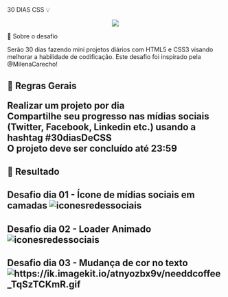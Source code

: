 <h1 align="center"></h1>
30 DIAS CSS 💡
</h1>
<p align="center">
<a target="_blank" rel="noopener noreferrer" href="https://camo.githubusercontent.com/66fe19848b26f90cf13a99b798f742a9e7809b27/68747470733a2f2f696d672e736869656c64732e696f2f62616467652f746563682d66726f6e742d2d656e642d627269676874677265656e"><img src="https://camo.githubusercontent.com/66fe19848b26f90cf13a99b798f742a9e7809b27/68747470733a2f2f696d672e736869656c64732e696f2f62616467652f746563682d66726f6e742d2d656e642d627269676874677265656e" data-canonical-src="https://img.shields.io/badge/tech-front--end-brightgreen" style="max-width:100%;"></a>

🧐 Sobre o desafio 

Serão 30 dias fazendo mini projetos diários com HTML5 e CSS3 visando melhorar a habilidade de codificação. Este desafio foi inspirado pela @MilenaCarecho!<br><h2>

🚨 Regras Gerais

Realizar um projeto por dia<br>
Compartilhe seu progresso nas mídias sociais (Twitter, Facebook, Linkedin etc.) usando a hashtag #30diasDeCSS<br>
O projeto deve ser concluído até 23:59<br><h2>

🎉 Resultado
<h2>
Desafio dia 01 - Ícone de mídias sociais em camadas
<img alt="iconesredessociais" src="https://ik.imagekit.io/atnyozbx9v/redessociais_qyAJc0W5h.gif">
<h2>

Desafio dia 02 - Loader Animado
<img alt="iconesredessociais" src="https://ik.imagekit.io/atnyozbx9v/loading_bw8wbp9LT.gif">
<h2>

Desafio dia 03 - Mudança de cor no texto
<img alt="https://ik.imagekit.io/atnyozbx9v/needdcoffee_TqSzTCKmR.gif">
<h2>
